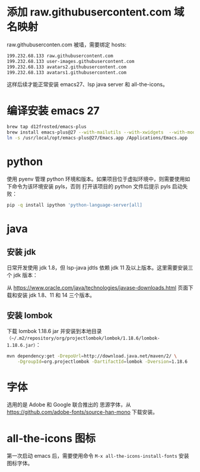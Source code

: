 # 添加 raw.githubusercontent.com 域名映射

raw.githubuserconten.com 被墙，需要绑定 hosts:

``` txt
199.232.68.133 raw.githubusercontent.com
199.232.68.133 user-images.githubusercontent.com
199.232.68.133 avatars2.githubusercontent.com
199.232.68.133 avatars1.githubusercontent.com
```

这样后续才能正常安装 emacs27、lsp java server 和 all-the-icons。

# 编译安装 emacs 27

``` bash
brew tap d12frosted/emacs-plus
brew install emacs-plus@27 --with-mailutils --with-xwidgets  --with-modern-papirus-icon --HEAD
ln -s /usr/local/opt/emacs-plus@27/Emacs.app /Applications/Emacs.app
```

# python

使用 pyenv 管理 python 环境和版本。如果项目位于虚拟环境中，则需要使用如下命令为该环境安装 pyls，否则
打开该项目的 python 文件后提示 pyls 启动失败：

``` bash
pip -q install ipython 'python-language-server[all]
```

# java

## 安装 jdk

日常开发使用 jdk 1.8，但 lsp-java jdtls 依赖 jdk 11 及以上版本。这里需要安装三个 jdk 版本：

从 https://www.oracle.com/java/technologies/javase-downloads.html 页面下载和安装 jdk 1.8、11 和 14
三个版本。

## 安装 lombok

下载 lombok 1.18.6 jar 并安装到本地目录
`（~/.m2/repository/org/projectlombok/lombok/1.18.6/lombok-1.18.6.jar）`：

``` bash
mvn dependency:get -DrepoUrl=http://download.java.net/maven/2/ \
    -DgroupId=org.projectlombok -DartifactId=lombok -Dversion=1.18.6
```

# 字体

选用的是 Adobe 和 Google 联合推出的 思源字体，从 https://github.com/adobe-fonts/source-han-mono 下载安装。

# all-the-icons 图标

第一次启动 emacs 后，需要使用命令 `M-x all-the-icons-install-fonts` 安装图标字体。
